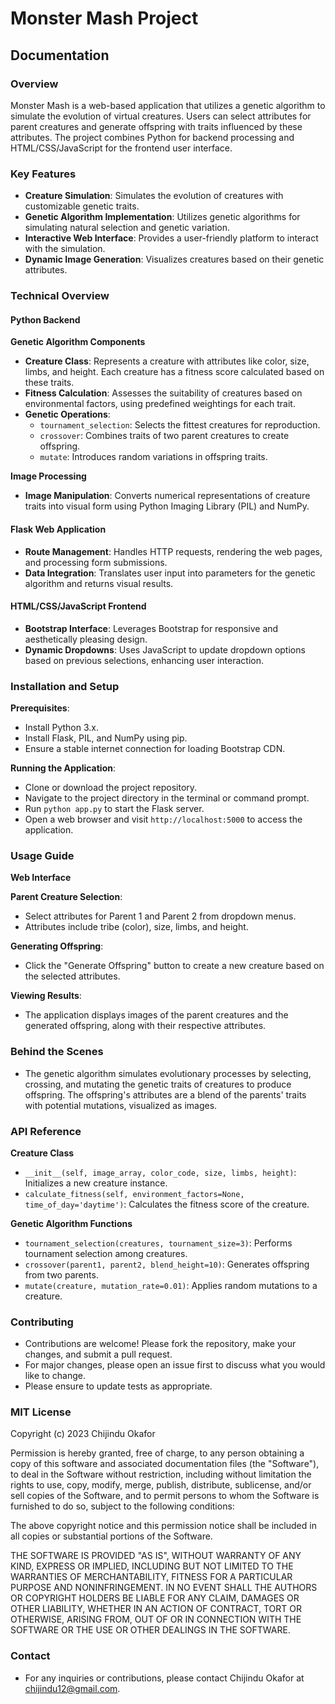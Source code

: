 # Monster Mash Project

## Documentation

### Overview

Monster Mash is a web-based application that utilizes a genetic algorithm to simulate the evolution of virtual creatures. Users can select attributes for parent creatures and generate offspring with traits influenced by these attributes. The project combines Python for backend processing and HTML/CSS/JavaScript for the frontend user interface.

### Key Features

- **Creature Simulation**: Simulates the evolution of creatures with customizable genetic traits.
- **Genetic Algorithm Implementation**: Utilizes genetic algorithms for simulating natural selection and genetic variation.
- **Interactive Web Interface**: Provides a user-friendly platform to interact with the simulation.
- **Dynamic Image Generation**: Visualizes creatures based on their genetic attributes.

### Technical Overview

#### Python Backend

**Genetic Algorithm Components**

- **Creature Class**: Represents a creature with attributes like color, size, limbs, and height. Each creature has a fitness score calculated based on these traits.
- **Fitness Calculation**: Assesses the suitability of creatures based on environmental factors, using predefined weightings for each trait.
- **Genetic Operations**:
  - `tournament_selection`: Selects the fittest creatures for reproduction.
  - `crossover`: Combines traits of two parent creatures to create offspring.
  - `mutate`: Introduces random variations in offspring traits.

**Image Processing**

- **Image Manipulation**: Converts numerical representations of creature traits into visual form using Python Imaging Library (PIL) and NumPy.

#### Flask Web Application

- **Route Management**: Handles HTTP requests, rendering the web pages, and processing form submissions.
- **Data Integration**: Translates user input into parameters for the genetic algorithm and returns visual results.

#### HTML/CSS/JavaScript Frontend

- **Bootstrap Interface**: Leverages Bootstrap for responsive and aesthetically pleasing design.
- **Dynamic Dropdowns**: Uses JavaScript to update dropdown options based on previous selections, enhancing user interaction.

### Installation and Setup

**Prerequisites**:
- Install Python 3.x.
- Install Flask, PIL, and NumPy using pip.
- Ensure a stable internet connection for loading Bootstrap CDN.

**Running the Application**:
- Clone or download the project repository.
- Navigate to the project directory in the terminal or command prompt.
- Run `python app.py` to start the Flask server.
- Open a web browser and visit `http://localhost:5000` to access the application.

### Usage Guide

**Web Interface**

**Parent Creature Selection**:
- Select attributes for Parent 1 and Parent 2 from dropdown menus.
- Attributes include tribe (color), size, limbs, and height.

**Generating Offspring**:
- Click the "Generate Offspring" button to create a new creature based on the selected attributes.

**Viewing Results**:
- The application displays images of the parent creatures and the generated offspring, along with their respective attributes.

### Behind the Scenes

- The genetic algorithm simulates evolutionary processes by selecting, crossing, and mutating the genetic traits of creatures to produce offspring. The offspring's attributes are a blend of the parents' traits with potential mutations, visualized as images.

### API Reference

**Creature Class**
- `__init__(self, image_array, color_code, size, limbs, height)`: Initializes a new creature instance.
- `calculate_fitness(self, environment_factors=None, time_of_day='daytime')`: Calculates the fitness score of the creature.

**Genetic Algorithm Functions**
- `tournament_selection(creatures, tournament_size=3)`: Performs tournament selection among creatures.
- `crossover(parent1, parent2, blend_height=10)`: Generates offspring from two parents.
- `mutate(creature, mutation_rate=0.01)`: Applies random mutations to a creature.

### Contributing

- Contributions are welcome! Please fork the repository, make your changes, and submit a pull request.
- For major changes, please open an issue first to discuss what you would like to change.
- Please ensure to update tests as appropriate.

### MIT License

Copyright (c) 2023 Chijindu Okafor

Permission is hereby granted, free of charge, to any person obtaining a copy of this software and associated documentation files (the "Software"), to deal in the Software without restriction, including without limitation the rights to use, copy, modify, merge, publish, distribute, sublicense, and/or sell copies of the Software, and to permit persons to whom the Software is furnished to do so, subject to the following conditions:

The above copyright notice and this permission notice shall be included in all copies or substantial portions of the Software.

THE SOFTWARE IS PROVIDED "AS IS", WITHOUT WARRANTY OF ANY KIND, EXPRESS OR IMPLIED, INCLUDING BUT NOT LIMITED TO THE WARRANTIES OF MERCHANTABILITY, FITNESS FOR A PARTICULAR PURPOSE AND NONINFRINGEMENT. IN NO EVENT SHALL THE AUTHORS OR COPYRIGHT HOLDERS BE LIABLE FOR ANY CLAIM, DAMAGES OR OTHER LIABILITY, WHETHER IN AN ACTION OF CONTRACT, TORT OR OTHERWISE, ARISING FROM, OUT OF OR IN CONNECTION WITH THE SOFTWARE OR THE USE OR OTHER DEALINGS IN THE SOFTWARE.

### Contact

- For any inquiries or contributions, please contact Chijindu Okafor at chijindu12@gmail.com.

